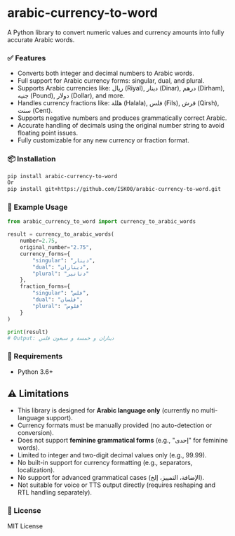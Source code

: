 # arabic-currency-to-word

A Python library to convert numeric values and currency amounts into fully accurate Arabic words.

### ✅ Features

- Converts both integer and decimal numbers to Arabic words.
- Full support for Arabic currency forms: singular, dual, and plural.
- Supports Arabic currencies like: ريال (Riyal), دينار (Dinar), درهم (Dirham), جنيه (Pound), دولار (Dollar), and more.
- Handles currency fractions like: هللة (Halala), فلس (Fils), قرش (Qirsh), سنت (Cent).
- Supports negative numbers and produces grammatically correct Arabic.
- Accurate handling of decimals using the original number string to avoid floating point issues.
- Fully customizable for any new currency or fraction format.

### 📦 Installation

```bash
pip install arabic-currency-to-word
Or
pip install git+https://github.com/ISKO0/arabic-currency-to-word.git
```

### 🚀 Example Usage

```python
from arabic_currency_to_word import currency_to_arabic_words

result = currency_to_arabic_words(
    number=2.75,
    original_number="2.75",
    currency_forms={
        "singular": "دينار",
        "dual": "ديناران",
        "plural": "دنانير"
    },
    fraction_forms={
        "singular": "فلس",
        "dual": "فلسان",
        "plural": "فلوس"
    }
)

print(result)
# Output: ديناران و خمسة و سبعون فلس
```

### 🐍 Requirements

- Python 3.6+

## ⚠️ Limitations

- This library is designed for **Arabic language only** (currently no multi-language support).
- Currency formats must be manually provided (no auto-detection or conversion).
- Does not support **feminine grammatical forms** (e.g., "إحدى" for feminine words).
- Limited to integer and two-digit decimal values only (e.g., 99.99).
- No built-in support for currency formatting (e.g., separators, localization).
- No support for advanced grammatical cases (الإضافة، التمييز، إلخ).
- Not suitable for voice or TTS output directly (requires reshaping and RTL handling separately).

### 📄 License

MIT License
